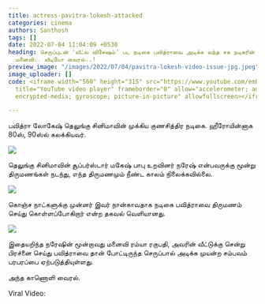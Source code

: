```yaml
---
title: actress-pavitra-lokesh-attacked
categories: cinema
authors: Santhosh
tags: []
date: 2022-07-04 11:04:09 +0530
heading: செருப்புடன் 'வீட்ல விசேஷம்' பட நடிகை பவித்ராவை அடிக்க வந்த சக நடிகரின் மூன்றாவது
  மனைவி.. வீடியோ வைரல்..!
preview_image: "/images/2022/07/04/pavitra-lokesh-video-issue-jpg.jpeg"
image_uploader: []
code: <iframe width="560" height="315" src="https://www.youtube.com/embed/13EiRqU4nPI"
  title="YouTube video player" frameborder="0" allow="accelerometer; autoplay; clipboard-write;
  encrypted-media; gyroscope; picture-in-picture" allowfullscreen></iframe>

---
```

பவித்ரா லோகேஷ் தெலுங்கு சினிமாவின் முக்கிய குணசித்திர நடிகை. ஹீரோயின்னாக 80ஸ், 90ஸ்ல் கலக்கியவர்.

![](/images/2022/07/04/pavithra-lokesh-2-jpg.jpeg)

தெலுங்கு சினிமாவின் சூப்பர்ஸ்டார் மகேஷ் பாபு உறவினர் நரேஷ் என்பவருக்கு மூன்று திருமணங்கள் நடந்து, எந்த திருமணமும் நீண்ட காலம் நிலைக்கவில்லை.

![](/images/2022/07/04/actor-narsh-pavithra-1-jpg.jpeg)

கொஞ்ச நாட்களுக்கு முன்னர் இவர் நான்காவதாக நடிகை பவித்ராவை திருமணம் செய்து கொள்ளப்போகிறார் என்ற தகவல் வெளியானது.

![](/images/2022/07/04/pavithra-lokesh-1-jpg.jpeg)

இதையறிந்த நரேஷின் மூன்றாவது மனைவி ரம்யா ரகுபதி, அவரின் வீட்டுக்கு சென்று பிரச்னை செய்து பவித்ராவை தான் போட்டிருந்த செருப்பால் அடிக்க முயன்ற சம்பவம் பரபரப்பை ஏற்படுத்தியுள்ளது.

அந்த காணொளி வைரல்.

Viral Video:
